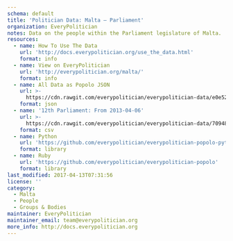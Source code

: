 ```yaml
---
schema: default
title: 'Politician Data: Malta — Parliament'
organization: EveryPolitician
notes: Data on the people within the Parliament legislature of Malta.
resources:
  - name: How To Use The Data
    url: 'http://docs.everypolitician.org/use_the_data.html'
    format: info
  - name: View on EveryPolitician
    url: 'http://everypolitician.org/malta/'
    format: info
  - name: All Data as Popolo JSON
    url: >-
      https://cdn.rawgit.com/everypolitician/everypolitician-data/e0e524f26b5fc984b5722f343296a525637715f8/data/Malta/Assembly/ep-popolo-v1.0.json
    format: json
  - name: '12th Parliament: From 2013-04-06'
    url: >-
      https://cdn.rawgit.com/everypolitician/everypolitician-data/70948daa38536f202bb047865e9d52a7c012256f/data/Malta/Assembly/term-12.csv
    format: csv
  - name: Python
    url: 'https://github.com/everypolitician/everypolitician-popolo-python'
    format: library
  - name: Ruby
    url: 'https://github.com/everypolitician/everypolitician-popolo'
    format: library
last_modified: 2017-04-13T07:31:56
license: ''
category:
  - Malta
  - People
  - Groups & Bodies
maintainer: EveryPolitician
maintainer_email: team@everypolitician.org
more_info: http://docs.everypolitician.org
---
```

